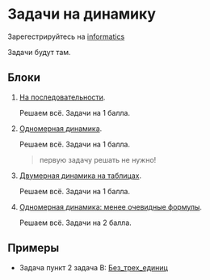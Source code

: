 # Задачи на динамику

Зарегестрируйтесь на [informatics](https://informatics.msk.ru/)

Задачи будут там.

## Блоки

1. [На последовательности](https://informatics.msk.ru/mod/statements/view.php?id=649#1).
    
    Решаем всё.
    Задачи на 1 балла.

2. [Одномерная динамика](https://informatics.msk.ru/mod/statements/view.php?id=654#1).
    
    Решаем всё.
    Задачи на 1 балла.
    > первую задачу решать не нужно!

3. [Двумерная динамика на таблицах](https://informatics.msk.ru/mod/statements/view.php?id=656#1).
    
    Решаем всё.
    Задачи на 1 балла.

4. [Одномерная динамика: менее очевидные формулы](https://informatics.msk.ru/mod/statements/view.php?id=657#1).
    
    Решаем всё.
    Задачи на 2 балла.

## Примеры

- Задача пункт 2 задача B: [Без_трех_единиц](1/Без_трех_единиц.cpp)

